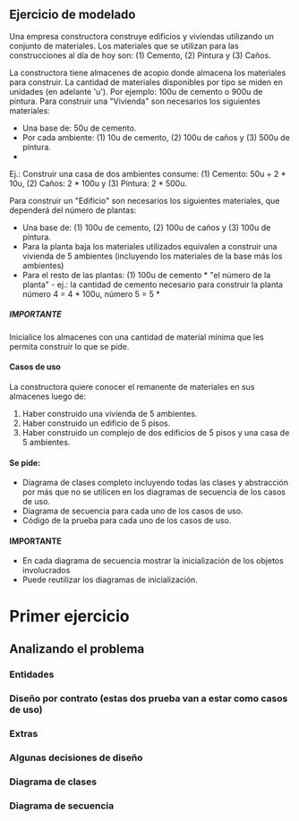 ## Ejercicio de modelado

Una empresa constructora construye edificios y viviendas utilizando un conjunto de materiales. Los materiales que se
utilizan para las construcciones al día de hoy son: (1) Cemento, (2) Pintura y (3)
Caños.

La constructora tiene almacenes de acopio donde almacena los materiales para construir. La cantidad de materiales
disponibles por tipo se miden en unidades (en adelante 'u'). Por ejemplo: 100u de cemento o 900u de pintura. Para
construir una "Vivienda" son necesarios los siguientes materiales:

- Una base de: 50u de cemento.
- Por cada ambiente: (1) 10u de cemento, (2) 100u de caños y (3) 500u de pintura.
-

Ej.: Construir una casa de dos ambientes consume: (1) Cemento: 50u + 2 * 10u, (2) Caños: 2 * 100u y (3) Pintura: 2 *
500u.

Para construir un "Edificio" son necesarios los siguientes materiales, que dependerá del número de plantas:

- Una base de: (1) 100u de cemento, (2) 100u de caños y (3) 100u de pintura.
- Para la planta baja los materiales utilizados equivalen a construir una vivienda de 5 ambientes
  (incluyendo los materiales de la base más los ambientes)
- Para el resto de las plantas: (1) 100u de cemento * "el número de la planta" - ej.: la cantidad de cemento necesario
  para construir la planta número 4 = 4 * 100u, número 5 = 5 *

##### IMPORTANTE

Inicialice los almacenes con una cantidad de material mínima que les permita construir lo que se pide.

#### Casos de uso

La constructora quiere conocer el remanente de materiales en sus almacenes luego de:

1. Haber construido una vivienda de 5 ambientes.
2. Haber construido un edificio de 5 pisos.
3. Haber construido un complejo de dos edificios de 5 pisos y una casa de 5 ambientes.

#### Se pide:

- Diagrama de clases completo incluyendo todas las clases y abstracción por más que no se utilicen en los diagramas de
  secuencia de los casos de uso.
- Diagrama de secuencia para cada uno de los casos de uso.
- Código de la prueba para cada uno de los casos de uso.

#### IMPORTANTE

- En cada diagrama de secuencia mostrar la inicialización de los objetos involucrados
- Puede reutilizar los diagramas de inicialización.

# Primer ejercicio

## Analizando el problema

### Entidades

### Diseño por contrato (estas dos prueba van a estar como casos de uso)

### Extras

### Algunas decisiones de diseño

### Diagrama de clases

### Diagrama de secuencia





